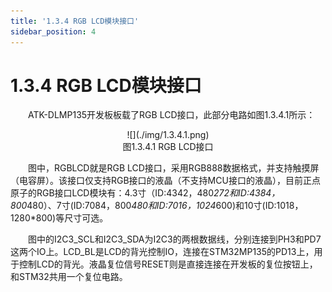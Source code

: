 ```yaml
---
title: '1.3.4 RGB LCD模块接口'
sidebar_position: 4
---
```


# 1.3.4 RGB LCD模块接口

&emsp;&emsp;ATK-DLMP135开发板板载了RGB LCD接口，此部分电路如图1.3.4.1所示：

<center>
![](./img/1.3.4.1.png)<br />
图1.3.4.1 RGB LCD接口
</center>

&emsp;&emsp;图中，RGBLCD就是RGB LCD接口，采用RGB888数据格式，并支持触摸屏（电容屏）。该接口仅支持RGB接口的液晶（不支持MCU接口的液晶），目前正点原子的RGB接口LCD模块有：4.3寸（ID:4342，480*272和ID:4384，800*480）、7寸(ID:7084，800*480和ID:7016，1024*600)和10寸(ID:1018，1280*800)等尺寸可选。 

&emsp;&emsp;图中的I2C3_SCL和I2C3_SDA为I2C3的两根数据线，分别连接到PH3和PD7这两个IO上。LCD_BL是LCD的背光控制IO，连接在STM32MP135的PD13上，用于控制LCD的背光。液晶复位信号RESET则是直接连接在开发板的复位按钮上，和STM32共用一个复位电路。












